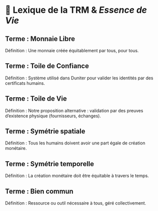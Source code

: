 <!-- Fichier : public/annexes/lexique.md -->
<!-- Publié sous GNU GPL v3 -->


# 📖 Lexique de la TRM & *Essence de Vie*

## Terme : **Monnaie Libre**
Définition : Une monnaie créée équitablement par tous, pour tous.

## Terme : **Toile de Confiance**
Définition : Système utilisé dans Duniter pour valider les identités par des certificats humains.

## Terme : **Toile de Vie**
Définition : Notre proposition alternative : validation par des preuves d’existence physique (fournisseurs, échanges).

## Terme : **Symétrie spatiale**
Définition : Tous les humains doivent avoir une part égale de création monétaire.

## Terme : **Symétrie temporelle**
Définition : La création monétaire doit être équitable à travers le temps.

## Terme : **Bien commun**
Définition : Ressource ou outil nécessaire à tous, géré collectivement.